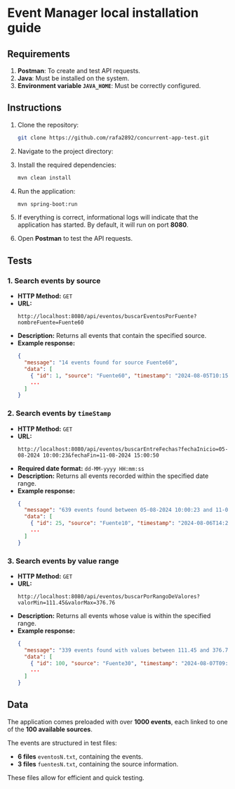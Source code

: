 # Event Manager local installation guide

## Requirements
1. **Postman**: To create and test API requests.
2. **Java**: Must be installed on the system.
3. **Environment variable `JAVA_HOME`**: Must be correctly configured.

## Instructions
1. Clone the repository:
   ```sh
   git clone https://github.com/rafa2892/concurrent-app-test.git

2. Navigate to the project directory:

3. Install the required dependencies:
   ```sh
   mvn clean install

4. Run the application:
   ```sh
   mvn spring-boot:run

4. If everything is correct, informational logs will indicate that the application has started. By default, it will run on port **8080**.
5. Open **Postman** to test the API requests.

## Tests
### 1. Search events by source
- **HTTP Method:** `GET`
- **URL:**
  ```
  http://localhost:8080/api/eventos/buscarEventosPorFuente?nombreFuente=Fuente60
  ```
- **Description:** Returns all events that contain the specified source.
- **Example response:**
  ```json
  {
    "message": "14 events found for source Fuente60",
    "data": [
      { "id": 1, "source": "Fuente60", "timestamp": "2024-08-05T10:15:30", "value": 123.45 },
      ...
    ]
  }
  ```

### 2. Search events by `timeStamp`
- **HTTP Method:** `GET`
- **URL:**
  ```
  http://localhost:8080/api/eventos/buscarEntreFechas?fechaInicio=05-08-2024 10:00:23&fechaFin=11-08-2024 15:00:50
  ```
- **Required date format:** `dd-MM-yyyy HH:mm:ss`
- **Description:** Returns all events recorded within the specified date range.
- **Example response:**
  ```json
  {
    "message": "639 events found between 05-08-2024 10:00:23 and 11-08-2024 15:00:50",
    "data": [
      { "id": 25, "source": "Fuente10", "timestamp": "2024-08-06T14:20:50", "value": 210.75 },
      ...
    ]
  }
  ```

### 3. Search events by value range
- **HTTP Method:** `GET`
- **URL:**
  ```
  http://localhost:8080/api/eventos/buscarPorRangoDeValores?valorMin=111.45&valorMax=376.76
  ```
- **Description:** Returns all events whose value is within the specified range.
- **Example response:**
  ```json
  {
    "message": "339 events found with values between 111.45 and 376.76",
    "data": [
      { "id": 100, "source": "Fuente30", "timestamp": "2024-08-07T09:12:45", "value": 150.33 },
      ...
    ]
  }
  ```

## Data
The application comes preloaded with over **1000 events**, each linked to one of the **100 available sources**.

The events are structured in test files:
- **6 files** `eventosN.txt`, containing the events.
- **3 files** `fuentesN.txt`, containing the source information.

These files allow for efficient and quick testing.

